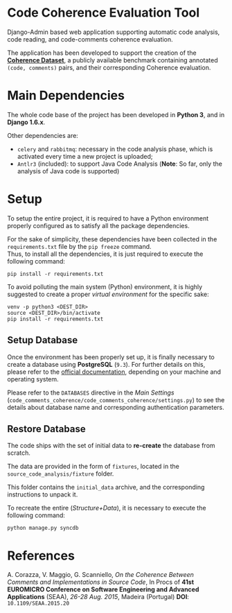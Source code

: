# Code Coherence Evaluation Tool
Django-Admin based web application supporting automatic code analysis, 
code reading, and code-comments coherence evaluation.

The application has been developed to support the creation of the 
[**Coherence Dataset**](http://www2.unibas.it/gscanniello/coherence/), 
a publicly available benchmark containing annotated `(code, comments)`
pairs, and their corresponding Coherence evaluation.

# Main Dependencies

The whole code base of the project has been developed in **Python 3**, and in **Django 1.6.x**.

Other dependencies are:

* `celery` and `rabbitmq`: necessary in the code analysis phase, which is activated every time a 
    new project is uploaded;
* `Antlr3` (included): to support Java Code Analysis 
    (**Note**: So far, only the analysis of Java code is supported)

# Setup

To setup the entire project, it is required to have a Python environment properly configured 
as to satisfy all the package dependencies. 

For the sake of simplicity, these dependencies have been collected in the `requirements.txt` file by
the `pip freeze` command.
<br />
Thus, to install all the dependencies, it is just required to execute the following command:

    pip install -r requirements.txt
    
To avoid polluting the main system (Python) environment, it is highly suggested to create a
proper *virtual environment* for the specific sake:

    venv -p python3 <DEST_DIR>
    source <DEST_DIR>/bin/activate
    pip install -r requirements.txt
    
## Setup Database
Once the environment has been properly set up, it is finally necessary to create a database 
using **PostgreSQL** (`9.3`). For further details on this, please refer to the 
[official documentation](http://www.postgresql.org/docs/9.3/static/), 
depending on your machine and operating system.

Please refer to the `DATABASES` directive in the *Main Settings* 
(`code_comments_coherence/code_comments_coherence/settings.py`) to see the details about 
database name and corresponding authentication parameters.

## Restore Database

The code ships with the set of initial data to **re-create** the database from scratch.

The data are provided in the form of `fixtures`, located in the `source_code_analysis/fixture` folder.

This folder contains the `initial_data` archive, and the corresponding instructions to unpack it.
 
To recreate the entire (*Structure+Data*), it is necessary to execute the following command:

    python manage.py syncdb

# References

A. Corazza, V. Maggio, G. Scanniello, *On the Coherence Between Comments and Implementations in Source Code*,
In Procs of **41st EUROMICRO Conference on Software Engineering and Advanced Applications** (SEAA), 
*26-28 Aug. 2015*, Madeira (Portugal) **DOI**: `10.1109/SEAA.2015.20` 
